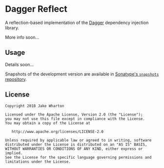 Dagger Reflect
==============

A reflection-based implementation of the [Dagger][dagger] dependency injection library.

More info soon...


Usage
-----

Details soon...

Snapshots of the development version are available in [Sonatype's `snapshots` repository][snap].



License
-------

    Copyright 2018 Jake Wharton

    Licensed under the Apache License, Version 2.0 (the "License");
    you may not use this file except in compliance with the License.
    You may obtain a copy of the License at

       http://www.apache.org/licenses/LICENSE-2.0

    Unless required by applicable law or agreed to in writing, software
    distributed under the License is distributed on an "AS IS" BASIS,
    WITHOUT WARRANTIES OR CONDITIONS OF ANY KIND, either express or implied.
    See the License for the specific language governing permissions and
    limitations under the License.



 [dagger]: https://github.com/google/dagger/
 [snap]: https://oss.sonatype.org/content/repositories/snapshots/
